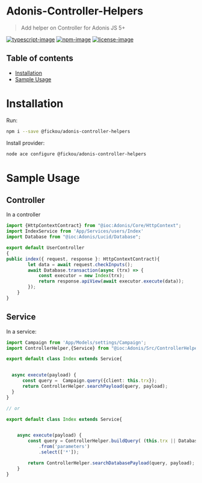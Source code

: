 # Adonis-Controller-Helpers
> Add helper on Controller for Adonis JS 5+

[![typescript-image]][typescript-url] 
[![npm-image]][npm-url] 
[![license-image]][license-url]

<!-- START doctoc generated TOC please keep comment here to allow auto update -->
<!-- DON'T EDIT THIS SECTION, INSTEAD RE-RUN doctoc TO UPDATE -->
## Table of contents

- [Installation](#installation)
- [Sample Usage](#sample-usage)
  

<!-- END doctoc generated TOC please keep comment here to allow auto update -->

# Installation
Run:
```bash
npm i --save @fickou/adonis-controller-helpers
```

Install provider:
```bash
node ace configure @fickou/adonis-controller-helpers
```

# Sample Usage
## Controller
In a controller

```ts
import {HttpContextContract} from "@ioc:Adonis/Core/HttpContext";
import IndexService from 'App/Services/users/Index'
import Database from "@ioc:Adonis/Lucid/Database";

export default UserController
{
public index({ request, response }: HttpContextContract){
        let data = await request.checkInputs();
        await Database.transaction(async (trx) => {
            const executor = new Index(trx);
            return response.apiView(await executor.execute(data));
        });
    }
}
```

## Service

In a service:
```ts
import Campaign from 'App/Models/settings/Campaign';
import ControllerHelper,{Service} from "@ioc:Adonis/Src/ControllerHelper";

export default class Index extends Service{


  async execute(payload) {
      const query =  Campaign.query({client: this.trx});
      return ControllerHelper.searchPayload(query, payload);
  }
}

// or 

export default class Index extends Service{


    async execute(payload) {
        const query = ControllerHelper.buildQuery( (this.trx || Database),(db) => db.query()
            .from('parameters')
            .select(['*']);

        return ControllerHelper.searchDatabasePayload(query, payload);
    }
}
```



[typescript-image]: https://img.shields.io/badge/Typescript-294E80.svg?style=for-the-badge&logo=typescript
[typescript-url]:  "typescript"

[npm-image]: https://img.shields.io/npm/v/%40fickou%2Fadonis-controller-helpers.svg?style=for-the-badge&logo=npm
[npm-url]: https://www.npmjs.com/package/adonis-request-throttler "npm"

[license-image]: https://img.shields.io/npm/l/%40fickou%2Fadonis-controller-helpers?color=blueviolet&style=for-the-badge
[license-url]: LICENSE.md "license"


